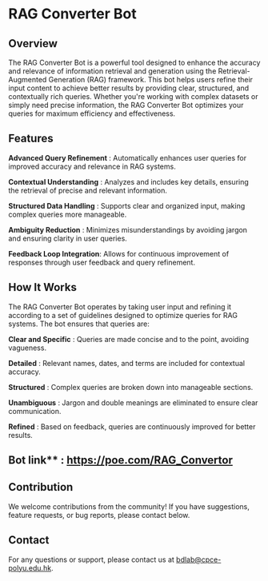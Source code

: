 # RAG Converter Bot
## Overview
The RAG Converter Bot is a powerful tool designed to enhance the accuracy and relevance of information retrieval and generation using the Retrieval-Augmented Generation (RAG) framework. This bot helps users refine their input content to achieve better results by providing clear, structured, and contextually rich queries. Whether you're working with complex datasets or simply need precise information, the RAG Converter Bot optimizes your queries for maximum efficiency and effectiveness.

## Features
**Advanced Query Refinement** : Automatically enhances user queries for improved accuracy and relevance in RAG systems.

**Contextual Understanding** : Analyzes and includes key details, ensuring the retrieval of precise and relevant information.

**Structured Data Handling** : Supports clear and organized input, making complex queries more manageable.

**Ambiguity Reduction** : Minimizes misunderstandings by avoiding jargon and ensuring clarity in user queries.

**Feedback Loop Integration**: Allows for continuous improvement of responses through user feedback and query refinement.

## How It Works
The RAG Converter Bot operates by taking user input and refining it according to a set of guidelines designed to optimize queries for RAG systems. The bot ensures that queries are:

**Clear and Specific** : Queries are made concise and to the point, avoiding vagueness.

**Detailed** : Relevant names, dates, and terms are included for contextual accuracy.

**Structured** : Complex queries are broken down into manageable sections.

**Unambiguous** : Jargon and double meanings are eliminated to ensure clear communication.

**Refined** : Based on feedback, queries are continuously improved for better results.


## Bot link** : https://poe.com/RAG_Convertor


## Contribution
We welcome contributions from the community! If you have suggestions, feature requests, or bug reports, please contact below.


## Contact
For any questions or support, please contact us at bdlab@cpce-polyu.edu.hk.
